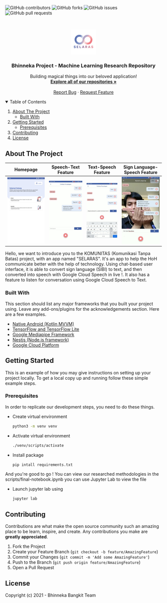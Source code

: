 ![GitHub contributors](https://img.shields.io/github/contributors/Bhinneka-Bangkit-Team/Bhinneka-MachineLearning-Research) ![GitHub forks](https://img.shields.io/github/forks/Bhinneka-Bangkit-Team/Bhinneka-MachineLearning-Research) ![GitHub issues](https://img.shields.io/github/issues/Bhinneka-Bangkit-Team/Bhinneka-MachineLearning-Research) ![GitHub pull requests](https://img.shields.io/github/issues-pr/Bhinneka-Bangkit-Team/Bhinneka-MachineLearning-Research)


<!-- PROJECT LOGO -->
<br />
<p align="center">
  <a href="https://github.com/othneildrew/Best-README-Template">
    <img src="https://github.com/Bhinneka-Bangkit-Team/Bhinneka-MachineLearning-Research/blob/main/logo.png" alt="Logo" width="80" height="80">
  </a>

  <h3 align="center">Bhinneka Project - Machine Learning Research Repository</h3>

  <p align="center">
    Building magical things into our beloved application!
    <br />
    <a href="https://github.com/Bhinneka-Bangkit-Team"><strong>Explore all of our repositories »</strong></a>
    <br />
    <br />
    <a href="https://github.com/othneildrew/Best-README-Template/issues">Report Bug</a>
    ·
    <a href="https://github.com/othneildrew/Best-README-Template/issues">Request Feature</a>
  </p>
</p>



<!-- TABLE OF CONTENTS -->
<details open="open">
  <summary>Table of Contents</summary>
  <ol>
    <li>
      <a href="#about-the-project">About The Project</a>
      <ul>
        <li><a href="#built-with">Built With</a></li>
      </ul>
    </li>
    <li>
      <a href="#getting-started">Getting Started</a>
      <ul>
        <li><a href="#prerequisites">Prerequisites</a></li>
      </ul>
    </li>
    <li><a href="#contributing">Contributing</a></li>
    <li><a href="#license">License</a></li>
  </ol>
</details>



<!-- ABOUT THE PROJECT -->
## About The Project
Homepage           |  Speech-Text Feature          |  Text-Speech Feature        | Sign Language-Speech Feature
:-------------------------:|:-------------------------: |:-------------------------:|:-------------------------:
![](https://github.com/Bhinneka-Bangkit-Team/Bhinneka-MachineLearning-Research/blob/main/capss4.png) | ![](https://github.com/Bhinneka-Bangkit-Team/Bhinneka-MachineLearning-Research/blob/main/capss3.jpg) | ![](https://github.com/Bhinneka-Bangkit-Team/Bhinneka-MachineLearning-Research/blob/main/capss2.jpg) | ![](https://github.com/Bhinneka-Bangkit-Team/Bhinneka-MachineLearning-Research/blob/main/capss1.jpg)

Hello, we want to introduce you to the KOMUNITAS (Komunikasi Tanpa Batas) project, with an app named "SELARAS". It's an app to help the HoH communicate better with the help of technology. Using chat-based user interface, it is able to convert sign language (SIBI) to text, and then converted into speech with Google Cloud Speech in live !. It also has a feature to listen for conversation using Google Cloud Speech to Text.

### Built With

This section should list any major frameworks that you built your project using. Leave any add-ons/plugins for the acknowledgements section. Here are a few examples.
* [Native Android (Kotlin MVVM)](https://developer.android.com)
* [TensorFlow and TensorFlow Lite](https://tensorflow.org)
* [Google Mediapipe Framework](https://google.github.io/mediapipe/)
* [Nestjs (Node.js framework)](https://nestjs.com)
* [Google Cloud Platform](https://cloud.google.com)
<!-- GETTING STARTED -->
## Getting Started

This is an example of how you may give instructions on setting up your project locally.
To get a local copy up and running follow these simple example steps.

### Prerequisites

In order to replicate our development steps, you need to do these things.
* Create virtual environment
  ```sh
  python3 -m venv venv
  ```
* Activate virtual environment
  ```sh
  ./venv/scripts/activate
  ```
* Install package
  ```sh
  pip intall requirements.txt
  ```
And you're good to go !
You can view our researched methodologies in the scripts/final-notebook.ipynb
you can use Jupyter Lab to view the file
* Launch jupyter lab using
  ```sh
  jupyter lab
  ```
  
## Contributing

Contributions are what make the open source community such an amazing place to be learn, inspire, and create. Any contributions you make are **greatly appreciated**.

1. Fork the Project
2. Create your Feature Branch (`git checkout -b feature/AmazingFeature`)
3. Commit your Changes (`git commit -m 'Add some AmazingFeature'`)
4. Push to the Branch (`git push origin feature/AmazingFeature`)
5. Open a Pull Request

<!-- LICENSE -->
## License
Copyright (c) 2021 - Bhinneka Bangkit Team
